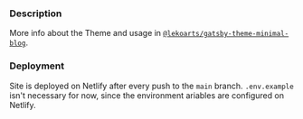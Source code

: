 ### Description

More info about the Theme and usage in [`@lekoarts/gatsby-theme-minimal-blog`](https://github.com/LekoArts/gatsby-themes/tree/master/themes/gatsby-theme-minimal-blog).

### Deployment

Site is deployed on Netlify after every push to the `main` branch.
`.env.example` isn't necessary for now, since the environment ariables are configured on Netlify.




